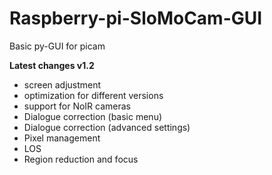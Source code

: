 # Raspberry-pi-SloMoCam-GUI
Basic py-GUI for picam

**Latest changes v1.2**
* screen adjustment
* optimization for different versions
* support for NoIR cameras
* Dialogue correction (basic menu)
* Dialogue correction (advanced settings)
* Pixel management
* LOS
* Region reduction and focus
